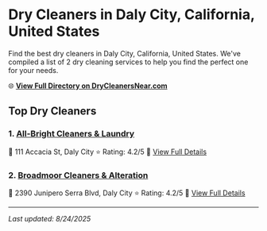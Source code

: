 # Dry Cleaners in Daly City, California, United States

Find the best dry cleaners in Daly City, California, United States. We've compiled a list of 2 dry cleaning services to help you find the perfect one for your needs.

🌐 **[View Full Directory on DryCleanersNear.com](https://drycleanersnear.com/city/US/California/Daly%20City)**

## Top Dry Cleaners

### 1. [All-Bright Cleaners & Laundry](https://drycleanersnear.com/dryCleaner/689d4343756b71cad101ef9a/all-bright-cleaners-laundry)
📍 111 Accacia St, Daly City
⭐ Rating: 4.2/5
🔗 [View Full Details](https://drycleanersnear.com/dryCleaner/689d4343756b71cad101ef9a/all-bright-cleaners-laundry)

### 2. [Broadmoor Cleaners & Alteration](https://drycleanersnear.com/dryCleaner/689d4385756b71cad101f19e/broadmoor-cleaners-alteration)
📍 2390 Junipero Serra Blvd, Daly City
⭐ Rating: 4.2/5
🔗 [View Full Details](https://drycleanersnear.com/dryCleaner/689d4385756b71cad101f19e/broadmoor-cleaners-alteration)


---

*Last updated: 8/24/2025*
